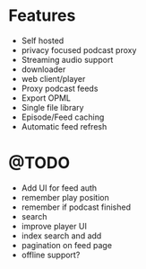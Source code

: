 # Features
 - Self hosted
 - privacy focused podcast proxy
 - Streaming audio support
 - downloader
 - web client/player
 - Proxy podcast feeds
 - Export OPML
 - Single file library
 - Episode/Feed caching
 - Automatic feed refresh

# @TODO

 - Add UI for feed auth
 - remember play position
 - remember if podcast finished
 - search
 - improve player UI
 - index search and add
 - pagination on feed page
 - offline support?

